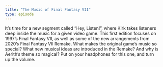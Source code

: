 ```yaml
---
title: "The Music of Final Fantasy VII"
type: episode
---
```

It’s time for a new segment called “Hey, Listen!”, where Kirk takes listeners deep inside the music for a given video game. This first edition focuses on 1997’s Final Fantasy VII, as well as some of the new arrangements from 2020’s Final Fantasy VII Remake. What makes the original game’s music so special? What new musical ideas are introduced in the Remake? And why is Aerith’s theme so magical? Put on your headphones for this one, and turn up the volume.